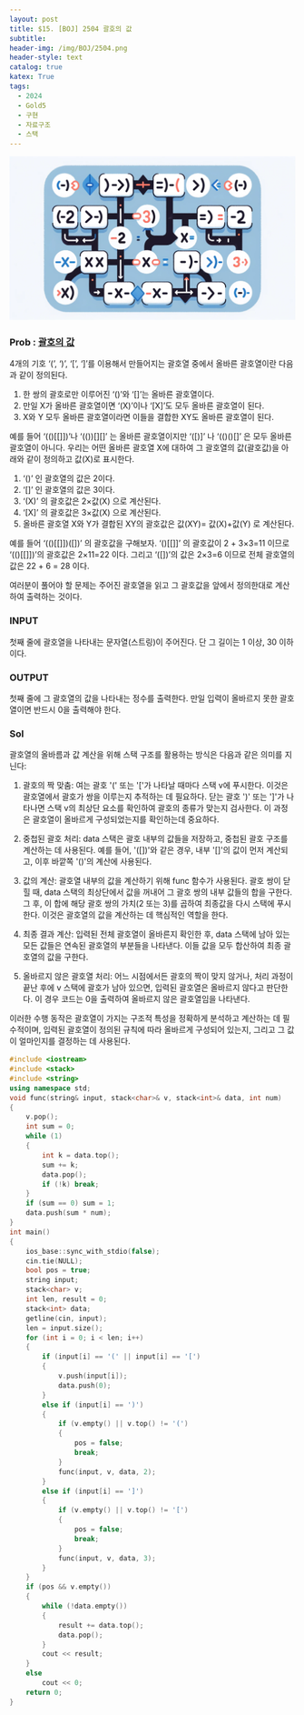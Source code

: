 ```yaml
---
layout: post
title: $15. [BOJ] 2504 괄호의 값
subtitle: 
header-img: /img/BOJ/2504.png
header-style: text
catalog: true
katex: True
tags:
  - 2024
  - Gold5
  - 구현
  - 자료구조
  - 스택
---
```


![Alt text](/img/BOJ/2504.png)


### Prob : [괄호의 값](https://www.acmicpc.net/problem/2504)

4개의 기호 ‘(’, ‘)’, ‘[’, ‘]’를 이용해서 만들어지는 괄호열 중에서 올바른 괄호열이란 다음과 같이 정의된다.

1. 한 쌍의 괄호로만 이루어진 ‘()’와 ‘[]’는 올바른 괄호열이다.
2. 만일 X가 올바른 괄호열이면 ‘(X)’이나 ‘[X]’도 모두 올바른 괄호열이 된다.
3. X와 Y 모두 올바른 괄호열이라면 이들을 결합한 XY도 올바른 괄호열이 된다.
   
예를 들어 ‘(()[[]])’나 ‘(())[][]’ 는 올바른 괄호열이지만 ‘([)]’ 나 ‘(()()[]’ 은 모두 올바른 괄호열이 아니다. 우리는 어떤 올바른 괄호열 X에 대하여 그 괄호열의 값(괄호값)을 아래와 같이 정의하고 값(X)로 표시한다.

1. ‘()’ 인 괄호열의 값은 2이다.
2. ‘[]’ 인 괄호열의 값은 3이다.
3. ‘(X)’ 의 괄호값은 2×값(X) 으로 계산된다.
4. ‘[X]’ 의 괄호값은 3×값(X) 으로 계산된다.
5. 올바른 괄호열 X와 Y가 결합된 XY의 괄호값은 값(XY)= 값(X)+값(Y) 로 계산된다.
   
예를 들어 ‘(()[[]])([])’ 의 괄호값을 구해보자. ‘()[[]]’ 의 괄호값이 2 + 3×3=11 이므로 ‘(()[[]])’의 괄호값은 2×11=22 이다. 그리고 ‘([])’의 값은 2×3=6 이므로 전체 괄호열의 값은 22 + 6 = 28 이다.

여러분이 풀어야 할 문제는 주어진 괄호열을 읽고 그 괄호값을 앞에서 정의한대로 계산하여 출력하는 것이다.


### INPUT
첫째 줄에 괄호열을 나타내는 문자열(스트링)이 주어진다. 단 그 길이는 1 이상, 30 이하이다.


### OUTPUT
첫째 줄에 그 괄호열의 값을 나타내는 정수를 출력한다. 만일 입력이 올바르지 못한 괄호열이면 반드시 0을 출력해야 한다.


### Sol
괄호열의 올바름과 값 계산을 위해 스택 구조를 활용하는 방식은 다음과 같은 의미를 지닌다:

1. 괄호의 짝 맞춤: 여는 괄호 '(' 또는 '['가 나타날 때마다 스택 v에 푸시한다. 이것은 괄호열에서 괄호가 쌍을 이루는지 추적하는 데 필요하다. 닫는 괄호 ')' 또는 ']'가 나타나면 스택 v의 최상단 요소를 확인하여 괄호의 종류가 맞는지 검사한다. 이 과정은 괄호열이 올바르게 구성되었는지를 확인하는데 중요하다.

2. 중첩된 괄호 처리: data 스택은 괄호 내부의 값들을 저장하고, 중첩된 괄호 구조를 계산하는 데 사용된다. 예를 들어, '([])'와 같은 경우, 내부 '[]'의 값이 먼저 계산되고, 이후 바깥쪽 '()'의 계산에 사용된다.

3. 값의 계산: 괄호열 내부의 값을 계산하기 위해 func 함수가 사용된다. 괄호 쌍이 닫힐 때, data 스택의 최상단에서 값을 꺼내어 그 괄호 쌍의 내부 값들의 합을 구한다. 그 후, 이 합에 해당 괄호 쌍의 가치(2 또는 3)를 곱하여 최종값을 다시 스택에 푸시한다. 이것은 괄호열의 값을 계산하는 데 핵심적인 역할을 한다.

4. 최종 결과 계산: 입력된 전체 괄호열이 올바른지 확인한 후, data 스택에 남아 있는 모든 값들은 연속된 괄호열의 부분들을 나타낸다. 이들 값을 모두 합산하여 최종 괄호열의 값을 구한다.

5. 올바르지 않은 괄호열 처리: 어느 시점에서든 괄호의 짝이 맞지 않거나, 처리 과정이 끝난 후에 v 스택에 괄호가 남아 있으면, 입력된 괄호열은 올바르지 않다고 판단한다. 이 경우 코드는 0을 출력하여 올바르지 않은 괄호열임을 나타낸다.

이러한 수행 동작은 괄호열이 가지는 구조적 특성을 정확하게 분석하고 계산하는 데 필수적이며, 입력된 괄호열이 정의된 규칙에 따라 올바르게 구성되어 있는지, 그리고 그 값이 얼마인지를 결정하는 데 사용된다.


```c++
#include <iostream>
#include <stack>
#include <string>
using namespace std;
void func(string& input, stack<char>& v, stack<int>& data, int num)
{
	v.pop();
	int sum = 0;
	while (1)
	{
		int k = data.top();
		sum += k;
		data.pop();
		if (!k) break;
	}
	if (sum == 0) sum = 1;
	data.push(sum * num);
}
int main()
{
	ios_base::sync_with_stdio(false);
	cin.tie(NULL);
	bool pos = true;
	string input;
	stack<char> v;
	int len, result = 0;
	stack<int> data;
	getline(cin, input);
	len = input.size();
	for (int i = 0; i < len; i++)
	{
		if (input[i] == '(' || input[i] == '[')
		{
			v.push(input[i]);
			data.push(0);
		}
		else if (input[i] == ')')
		{
			if (v.empty() || v.top() != '(')
			{
				pos = false;
				break;
			}
			func(input, v, data, 2);
		}
		else if (input[i] == ']')
		{
			if (v.empty() || v.top() != '[')
			{
				pos = false;
				break;
			}
			func(input, v, data, 3);
		}
	}
	if (pos && v.empty())
	{
		while (!data.empty())
		{
			result += data.top();
			data.pop();
		}
		cout << result;
	}
	else
		cout << 0;
	return 0;
}
```
